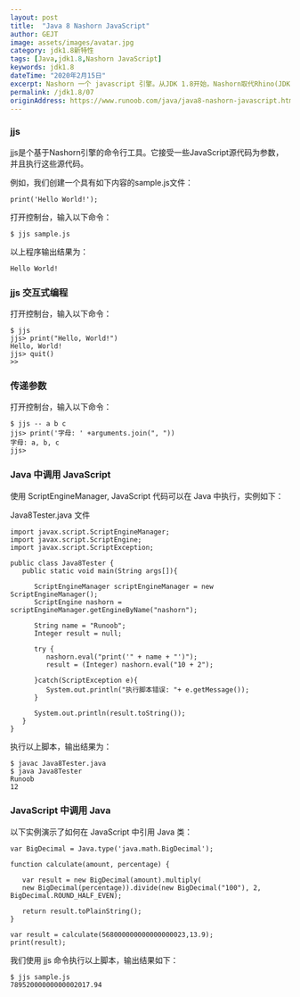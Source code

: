 ```yaml
---
layout: post
title:  "Java 8 Nashorn JavaScript"
author: GEJT
image: assets/images/avatar.jpg
category: jdk1.8新特性
tags: [Java,jdk1.8,Nashorn JavaScript]
keywords: jdk1.8
dateTime: "2020年2月15日"
excerpt: Nashorn 一个 javascript 引擎。从JDK 1.8开始，Nashorn取代Rhino(JDK 1.6, JDK1.7)成为Java的嵌入式JavaScript引擎。Nashorn完全支持ECMAScript5.1规范以及一些扩展。它使用基于JSR292的新语言特性，其中包含在JDK7中引入的invokedynamic，将JavaScript编译成Java字节码。与先前的Rhino实现相比，这带来了2到10倍的性能提升。
permalink: /jdk1.8/07
originAddress: https://www.runoob.com/java/java8-nashorn-javascript.html
---
```


### jjs

jjs是个基于Nashorn引擎的命令行工具。它接受一些JavaScript源代码为参数，并且执行这些源代码。

例如，我们创建一个具有如下内容的sample.js文件：

```
print('Hello World!');
```

打开控制台，输入以下命令：

```
$ jjs sample.js
```

以上程序输出结果为：

```
Hello World!
```

### jjs 交互式编程

打开控制台，输入以下命令：

```
$ jjs
jjs> print("Hello, World!")
Hello, World!
jjs> quit()
>>

```

### 传递参数
打开控制台，输入以下命令：
```
$ jjs -- a b c
jjs> print('字母: ' +arguments.join(", "))
字母: a, b, c
jjs> 
```

### Java 中调用 JavaScript
使用 ScriptEngineManager, JavaScript 代码可以在 Java 中执行，实例如下：

Java8Tester.java 文件
```
import javax.script.ScriptEngineManager;
import javax.script.ScriptEngine;
import javax.script.ScriptException;
 
public class Java8Tester {
   public static void main(String args[]){
   
      ScriptEngineManager scriptEngineManager = new ScriptEngineManager();
      ScriptEngine nashorn = scriptEngineManager.getEngineByName("nashorn");
        
      String name = "Runoob";
      Integer result = null;
      
      try {
         nashorn.eval("print('" + name + "')");
         result = (Integer) nashorn.eval("10 + 2");
         
      }catch(ScriptException e){
         System.out.println("执行脚本错误: "+ e.getMessage());
      }
      
      System.out.println(result.toString());
   }
}
```
执行以上脚本，输出结果为：
```
$ javac Java8Tester.java 
$ java Java8Tester
Runoob
12
```

### JavaScript 中调用 Java

以下实例演示了如何在 JavaScript 中引用 Java 类：

```
var BigDecimal = Java.type('java.math.BigDecimal');

function calculate(amount, percentage) {

   var result = new BigDecimal(amount).multiply(
   new BigDecimal(percentage)).divide(new BigDecimal("100"), 2, BigDecimal.ROUND_HALF_EVEN);
   
   return result.toPlainString();
}

var result = calculate(568000000000000000023,13.9);
print(result);
```

我们使用 jjs 命令执行以上脚本，输出结果如下：

```
$ jjs sample.js
78952000000000002017.94
```

